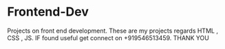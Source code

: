 # Frontend-Dev
Projects on front end development.
These are my projects regards HTML , CSS , JS.
IF found useful get connect on +919546513459.
THANK YOU
